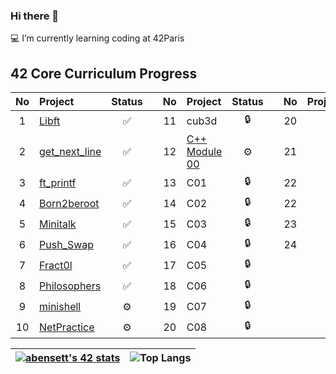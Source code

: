 ### Hi there 👋


💻 I’m currently learning coding at 42Paris 


## 42 Core Curriculum Progress
| No  | Project                                     | Status |   | No  | Project                                   | Status |   | No  | Project                        | Status |
| :-: | :------------------------------------------ | :----: | - | :-: | :---------------------------------------- | :----: | - | :-: | :----------------------------- | :----: |
| 1   | [Libft](../../../1.-Libft )               | ✅ || 11 | cub3d                                      | 🔒     |   | 20  |                     | 🔒      |
| 2 | [get_next_line](../../../2.-Get_Next_Line)| ✅ || 12 | [C++ Module 00](../../../12.-C00 )   |  ⚙️    |   | 21  |                   | 🔒      |
| 3   | [ft_printf](../../../3.-Printf)           | ✅ || 13  | C01 | 🔒    |   | 22|                          | 🔒      |
| 4   | [Born2beroot](../../../4.-Born2beroot)    | ✅ || 14  | C02 | 🔒    |   | 22 |                         | 🔒      |
| 5  | [Minitalk](../../../5.-Minitalk )          | ✅ || 15  | C03 | 🔒    |   | 23  |                       | 🔒      |
| 6  | [Push_Swap](../../../6.-Push_Swap )        | ✅ || 16  | C04 | 🔒    |   | 24  |                | 🔒      |
| 7  | [Fract0l](../../../7.-Fract-ol)             | ✅ || 17 | C05 | 🔒    |   |     |                                |         |
| 8  | [Philosophers](../../../8.-Philosophers )  | ✅ || 18  | C06 | 🔒    |   |     |                                |         |
| 9  | [minishell](../../../9.-Minishell )        | ⚙️ || 19  | C07 | 🔒    |   |     |                                |         |
| 10   | [NetPractice](../../../../)              |⚙️  || 20  | C08  | 🔒     |   |     |                                |         |


|[![abensett's 42 stats](https://badge42.vercel.app/api/v2/cl2kphwtw001609lj618zqbhx/stats?cursusId=21&coalitionId=piscine)](https://github.com/JaeSeoKim/badge42)|![Top Langs](https://github-readme-stats.vercel.app/api/top-langs/?username=abensett&show_icons=true&theme=dark)|
|---|---|

<!--
**Abensett/Abensett** is a ✨ _special_ ✨ repository because its `README.md` (this file) appears on your GitHub profile.

Here are some ideas to get you started:

- 🔭 I’m currently working on ...
- 🌱 I’m currently learning ...
- 👯 I’m looking to collaborate on ...
- 🤔 I’m looking for help with ...
- 💬 Ask me about ...
- 📫 How to reach me: ...
- 😄 Pronouns: ...
- ⚡ Fun fact: ...
-->
 
